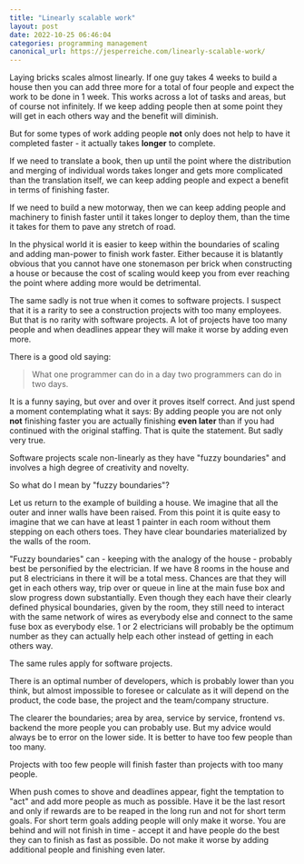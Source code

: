 ```yaml
---
title: "Linearly scalable work"
layout: post
date: 2022-10-25 06:46:04
categories: programming management
canonical_url: https://jesperreiche.com/linearly-scalable-work/
---
```


Laying bricks scales almost linearly. If one guy takes 4 weeks to build a house then you can add three more for a total of four people and expect the work to be done in 1 week. This works across a lot of tasks and areas, but of course not infinitely. If we keep adding people then at some point they will get in each others way and the benefit will diminish.

But for some types of work adding people **not** only does not help to have it completed faster - it actually takes **longer** to complete.

If we need to translate a book, then up until the point where the distribution and merging of individual words takes longer and gets more complicated than the translation itself, we can keep adding people and expect a benefit in terms of finishing faster. 

If we need to build a new motorway, then we can keep adding people and machinery to finish faster until it takes longer to deploy them, than the time it takes for them to pave any stretch of road.

In the physical world it is easier to keep within the boundaries of scaling and adding man-power to finish work faster. Either because it is blatantly obvious that you cannot have one stonemason per brick when constructing a house or because the cost of scaling would keep you from ever reaching the point where adding more would be detrimental.

The same sadly is not true when it comes to software projects. I suspect that it is a rarity to see a construction projects with too many employees. But that is no rarity with software projects. A lot of projects have too many people and when deadlines appear they will make it worse by adding even more.

There is a good old saying:

> What one programmer can do in a day two programmers can do in two days.

It is a funny saying, but over and over it proves itself correct. And just spend a moment contemplating what it says: By adding people you are not only **not** finishing faster you are actually finishing **even later** than if you had continued with the original staffing. That is quite the statement. But sadly very true.

Software projects scale non-linearly as they have "fuzzy boundaries" and involves a high degree of creativity and novelty.

So what do I mean by "fuzzy boundaries"?

Let us return to the example of building a house. We imagine that all the outer and inner walls have been raised. From this point it is quite easy to imagine that we can have at least 1 painter in each room without them stepping on each others toes. They have clear boundaries materialized by the walls of the room. 

"Fuzzy boundaries" can - keeping with the analogy of the house - probably best be personified by the electrician. If we have 8 rooms in the house and put 8 electricians in there it will be a total mess. Chances are that they will get in each others way, trip over or queue in line at the main fuse box and slow progress down substantially. Even though they each have their clearly defined physical boundaries, given by the room, they still need to interact with the same network of wires as everybody else and connect to the same fuse box as everybody else. 1 or 2 electricians will probably be the optimum number as they can actually help each other instead of getting in each others way.

The same rules apply for software projects.

There is an optimal number of developers, which is probably lower than you think, but almost impossible to foresee or calculate as it will depend on the product, the code base, the project and the team/company structure. 

The clearer the boundaries; area by area, service by service, frontend vs. backend the more people you can probably use. But my advice would always be to error on the lower side. It is better to have too few people than too many. 

Projects with too few people will finish faster than projects with too many people.

When push comes to shove and deadlines appear, fight the temptation to "act" and add more people as much as possible. Have it be the last resort and only if rewards are to be reaped in the long run and not for short term goals. For short term goals adding people will only make it worse. You are behind and will not finish in time - accept it and have people do the best they can to finish as fast as possible. Do not make it worse by adding additional people and finishing even later. 
